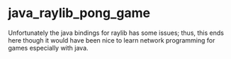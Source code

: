 # java_raylib_pong_game
Unfortunately the java bindings for raylib has some issues; thus, this ends here though it would have been nice to learn network programming for games especially with java.
